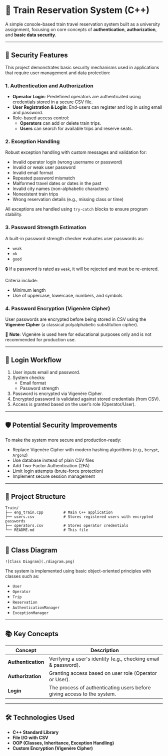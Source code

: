 # 🚆 Train Reservation System (C++)

A simple console-based train travel reservation system built as a university assignment, focusing on core concepts of **authentication**, **authorization**, and **basic data security**.

---

## 🔐 Security Features

This project demonstrates basic security mechanisms used in applications that require user management and data protection:

### 1. Authentication and Authorization
- **Operator Login**: Predefined operators are authenticated using credentials stored in a secure CSV file.
- **User Registration & Login**: End-users can register and log in using email and password.
- Role-based access control:
  - **Operators** can add or delete train trips.
  - **Users** can search for available trips and reserve seats.

### 2. Exception Handling
Robust exception handling with custom messages and validation for:
- Invalid operator login (wrong username or password)
- Invalid or weak user password
- Invalid email format
- Repeated password mismatch
- Malformed travel dates or dates in the past
- Invalid city names (non-alphabetic characters)
- Nonexistent train trips
- Wrong reservation details (e.g., missing class or time)

All exceptions are handled using `try-catch` blocks to ensure program stability.

### 3. Password Strength Estimation
A built-in password strength checker evaluates user passwords as:
- `weak`
- `ok`
- `good`

🔒 If a password is rated as `weak`, it will be rejected and must be re-entered.

Criteria include:
- Minimum length
- Use of uppercase, lowercase, numbers, and symbols

### 4. Password Encryption (Vigenère Cipher)
User passwords are encrypted before being stored in CSV using the **Vigenère Cipher** (a classical polyalphabetic substitution cipher).

🛑 **Note**: Vigenère is used here for educational purposes only and is not recommended for production use.

---

## 🧾 Login Workflow

1. User inputs email and password.
2. System checks:
   - Email format
   - Password strength
3. Password is encrypted via Vigenère Cipher.
4. Encrypted password is validated against stored credentials (from CSV).
5. Access is granted based on the user’s role (Operator/User).

---

## 🛡️ Potential Security Improvements

To make the system more secure and production-ready:
- Replace Vigenère Cipher with modern hashing algorithms (e.g., `bcrypt`, `Argon2`)
- Use database instead of plain CSV files
- Add Two-Factor Authentication (2FA)
- Limit login attempts (brute-force protection)
- Implement secure session management

---

## 📁 Project Structure

```
Train/
├── eng_train.cpp         # Main C++ application
├── users.csv             # Stores registered users with encrypted passwords
├── operators.csv         # Stores operator credentials
└── README.md             # This file
```

---

## 🧩 Class Diagram

```
![Class Diagram](./diagram.png)
```

The system is implemented using basic object-oriented principles with classes such as:
- `User`
- `Operator`
- `Trip`
- `Reservation`
- `AuthenticationManager`
- `ExceptionManager`

---

## 📚 Key Concepts

| Concept        | Description |
|----------------|-------------|
| **Authentication** | Verifying a user's identity (e.g., checking email & password). |
| **Authorization**  | Granting access based on user role (Operator or User). |
| **Login**          | The process of authenticating users before giving access to the system. |

---

## 🛠 Technologies Used

- **C++ Standard Library**
- **File I/O with CSV**
- **OOP (Classes, Inheritance, Exception Handling)**
- **Custom Encryption (Vigenère Cipher)**
